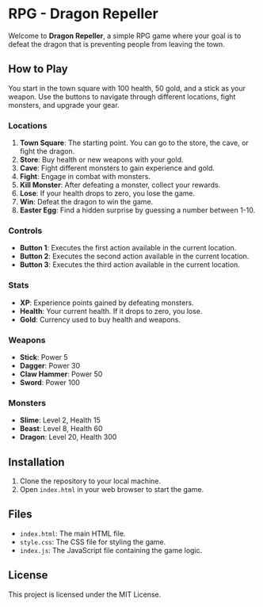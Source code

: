 # RPG - Dragon Repeller

Welcome to **Dragon Repeller**, a simple RPG game where your goal is to defeat the dragon that is preventing people from leaving the town. 

## How to Play

You start in the town square with 100 health, 50 gold, and a stick as your weapon. Use the buttons to navigate through different locations, fight monsters, and upgrade your gear.

### Locations

1. **Town Square**: The starting point. You can go to the store, the cave, or fight the dragon.
2. **Store**: Buy health or new weapons with your gold.
3. **Cave**: Fight different monsters to gain experience and gold.
4. **Fight**: Engage in combat with monsters.
5. **Kill Monster**: After defeating a monster, collect your rewards.
6. **Lose**: If your health drops to zero, you lose the game.
7. **Win**: Defeat the dragon to win the game.
8. **Easter Egg**: Find a hidden surprise by guessing a number between 1-10.

### Controls

- **Button 1**: Executes the first action available in the current location.
- **Button 2**: Executes the second action available in the current location.
- **Button 3**: Executes the third action available in the current location.

### Stats

- **XP**: Experience points gained by defeating monsters.
- **Health**: Your current health. If it drops to zero, you lose.
- **Gold**: Currency used to buy health and weapons.

### Weapons

- **Stick**: Power 5
- **Dagger**: Power 30
- **Claw Hammer**: Power 50
- **Sword**: Power 100

### Monsters

- **Slime**: Level 2, Health 15
- **Beast**: Level 8, Health 60
- **Dragon**: Level 20, Health 300

## Installation

1. Clone the repository to your local machine.
2. Open `index.html` in your web browser to start the game.

## Files

- `index.html`: The main HTML file.
- `style.css`: The CSS file for styling the game.
- `index.js`: The JavaScript file containing the game logic.

## License

This project is licensed under the MIT License.